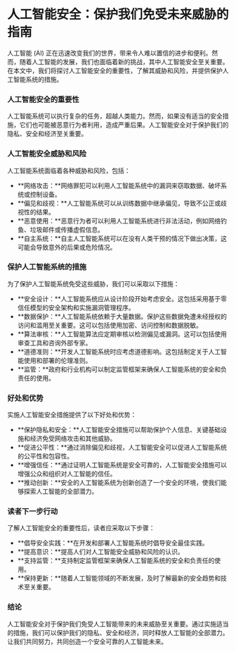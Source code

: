 # 人工智能安全：保护我们免受未来威胁的指南

人工智能 (AI) 正在迅速改变我们的世界，带来令人难以置信的进步和便利。然而，随着人工智能的发展，我们也面临着新的挑战，其中人工智能安全至关重要。在本文中，我们将探讨人工智能安全的重要性，了解其威胁和风险，并提供保护人工智能系统的措施。

### 人工智能安全的重要性

人工智能系统可以执行复杂的任务，超越人类能力。然而，如果没有适当的安全措施，它们也可能被恶意行为者利用，造成严重后果。人工智能安全对于保护我们的隐私、安全和经济至关重要。

### 人工智能安全威胁和风险

人工智能系统面临着各种威胁和风险，包括：

- **网络攻击：**网络罪犯可以利用人工智能系统中的漏洞来窃取数据、破坏系统或控制设备。
- **偏见和歧视：**人工智能系统可以从训练数据中继承偏见，导致不公正或歧视性的结果。
- **恶意使用：**恶意行为者可以利用人工智能系统进行非法活动，例如网络钓鱼、垃圾邮件或传播虚假信息。
- **自主系统：**自主人工智能系统可以在没有人类干预的情况下做出决策，这可能会导致意外的后果或危险情况。

### 保护人工智能系统的措施

为了保护人工智能系统免受这些威胁，我们可以采取以下措施：

- **安全设计：**人工智能系统应从设计阶段开始考虑安全。这包括采用基于零信任模型的安全架构和实施漏洞管理程序。
- **数据保护：**人工智能系统依赖于大量数据。保护这些数据免遭未经授权的访问和滥用至关重要。这可以包括使用加密、访问控制和数据脱敏。
- **算法审核：**人工智能算法应定期审核以检测偏见或漏洞。这可以包括使用审查工具和咨询外部专家。
- **道德准则：**开发人工智能系统时应考虑道德影响。这包括制定关于人工智能使用和部署的伦理准则。
- **监管：**政府和行业机构可以制定监管框架来确保人工智能系统的安全和负责任的使用。

### 好处和优势

实施人工智能安全措施提供了以下好处和优势：

- **保护隐私和安全：**人工智能安全措施可以帮助保护个人信息、关键基础设施和经济免受网络攻击和其他威胁。
- **促进公平性：**通过消除偏见和歧视，人工智能安全可以促进人工智能系统的公平性和包容性。
- **增强信任：**通过证明人工智能系统是安全可靠的，人工智能安全措施可以增强公众和组织对人工智能的信任。
- **推动创新：**安全的人工智能系统为创新创造了一个安全的环境，使我们能够探索人工智能的全部潜力。

### 读者下一步行动

了解人工智能安全的重要性后，读者应采取以下步骤：

- **倡导安全实践：**在开发和部署人工智能系统时倡导安全最佳实践。
- **提高意识：**提高人们对人工智能安全威胁和风险的认识。
- **支持监管：**支持制定监管框架来确保人工智能系统的安全和负责任的使用。
- **保持更新：**随着人工智能领域的不断发展，及时了解最新的安全趋势和技术至关重要。

### 结论

人工智能安全对于保护我们免受人工智能带来的未来威胁至关重要。通过实施适当的措施，我们可以保护我们的隐私、安全和经济，同时释放人工智能的全部潜力。让我们共同努力，共同创造一个安全可靠的人工智能未来。
